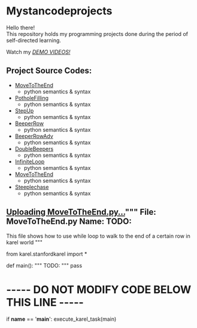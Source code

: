 # Mystancodeprojects
Hello there!\
This repository holds my programming projects done during the period of self-directed learning.

Watch my *[DEMO VIDEOS!]()*

## Project Source Codes:
* [MoveToTheEnd](https://github.com/)
  * python semantics & syntax
* [PotholeFilling]()
  * python semantics & syntax
* [StepUp]()
  * python semantics & syntax
* [BeeperRow]()
  * python semantics & syntax  
* [BeeperRowAdv]()
  * python semantics & syntax 
* [DoubleBeepers]()
  * python semantics & syntax 
* [InfiniteLoop]()
  * python semantics & syntax
* [MoveToTheEnd]()
  * python semantics & syntax  
* [Steeplechase]()
  * python semantics & syntax 

[Uploading MoveToTheEnd.py…]()"""
File: MoveToTheEnd.py
Name: TODO:
------------------------
This file shows how to use while loop
to walk to the end of a certain row in
karel world
"""

from karel.stanfordkarel import *


def main():
    """
    TODO:
    """
    pass


# ----- DO NOT MODIFY CODE BELOW THIS LINE ----- #
if __name__ == '__main__':
    execute_karel_task(main)



